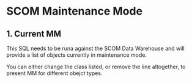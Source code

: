 # SCOM Maintenance Mode

## 1. Current MM
This SQL needs to be runa against the SCOM Data Warehouse and will provide a list of objects currently in maintenance mode. 

You can either change the class listed, or remove the line altogether, to present MM for different obejct types.
